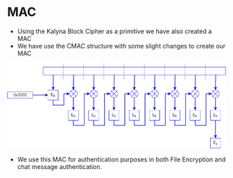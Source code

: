 # MAC

- Using the Kalyna Block Cipher as a primitive we have also created a MAC
- We have use the CMAC structure with some slight changes to create our MAC

![MAC.png](../Pictures/MAC.png)

- We use this MAC for authentication purposes in both File Encryption and chat message authentication.